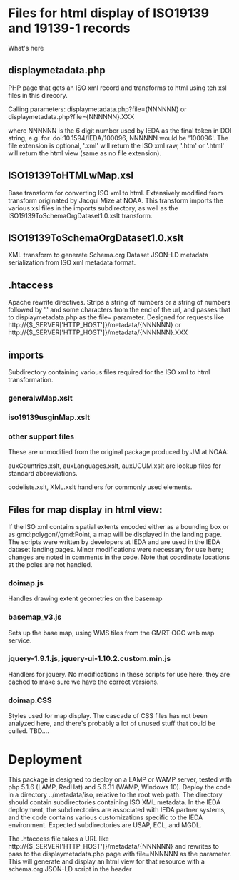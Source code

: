 # Files for html display of ISO19139 and 19139-1 records

What's here

## displaymetadata.php

PHP page that gets an ISO xml record and transforms to html using teh xsl files in this direcory.

Calling parameters: displaymetadata.php?file={NNNNNN} or displaymetadata.php?file={NNNNNN}.XXX

where NNNNNN is the 6 digit number used by IEDA as the final token in DOI string, e.g. for doi:10.1594/IEDA/100096, NNNNNN would be '100096'.  The file extension is optional, '.xml' will return the ISO xml raw, '.htm' or '.html' will return the html view (same as no file extension). 

## ISO19139ToHTMLwMap.xsl

Base transform for converting ISO xml to html. Extensively modified from transform originated by Jacqui Mize at NOAA. This transform imports the various xsl files in the imports subdirectory, as well as the ISO19139ToSchemaOrgDataset1.0.xslt transform.

## ISO19139ToSchemaOrgDataset1.0.xslt

XML transform to generate Schema.org Dataset JSON-LD metadata serialization from ISO xml metadata format.

## .htaccess

Apache rewrite directives. Strips a string of numbers  or a string of numbers followed by '.' and some characters from the end of the url, and passes that to displaymetadata.php as the file= parameter. Designed for requests like http://{$_SERVER['HTTP_HOST']}/metadata/{NNNNNN} or 
http://{$_SERVER['HTTP_HOST']}/metadata/{NNNNNN}.XXX

## imports

Subdirectory containing various files required for the ISO xml to html transformation.

### generalwMap.xslt

### iso19139usginMap.xslt

### other support files

These are unmodified from the original package produced by JM at NOAA: 

auxCountries.xslt, auxLanguages.xslt, auxUCUM.xslt are lookup files for standard abbreviations.

codelists.xslt, XML.xslt handlers for commonly used elements.

## Files for map display in html view:

If the ISO xml contains spatial extents encoded either as a bounding box or as gmd:polygon//gmd:Point, a map will be displayed in the landing page. The scripts were written by developers at IEDA and are used in the IEDA dataset landing pages. Minor modifications were necessary for use here; changes are noted in comments in the code. Note that coordinate locations at the poles are not handled.

### doimap.js

Handles drawing extent geometries on the basemap

### basemap_v3.js

Sets up the base map, using WMS tiles from the GMRT OGC web map service.

### jquery-1.9.1.js, jquery-ui-1.10.2.custom.min.js 

Handlers for jquery. No modifications in these scripts for use here, they are cached to make sure we have the correct versions.

### doimap.CSS

Styles used for map display. The cascade of CSS files has not been analyzed here, and there's probably a lot of unused stuff that could be culled. TBD....

# Deployment

This package is designed to deploy on a LAMP or WAMP server, tested with php 5.1.6 (LAMP, RedHat) and 5.6.31 (WAMP, Windows 10). Deploy the code in a directory ../metadata/iso, relative to the root web path. The directory should contain subdirectories containing ISO XML metadata. In the IEDA deployment, the subdirectories are associated with IEDA partner systems, and the code contains various customizations specific to the IEDA environment. Expected subdirectories are USAP, ECL, and MGDL. 

The .htaccess file takes a URL like http://{$_SERVER['HTTP_HOST']}/metadata/{NNNNNN} and rewrites to pass to the displaymetadata.php page with file=NNNNNN as the parameter. This will generate and display an html view for that resource with a schema.org JSON-LD script in the header

